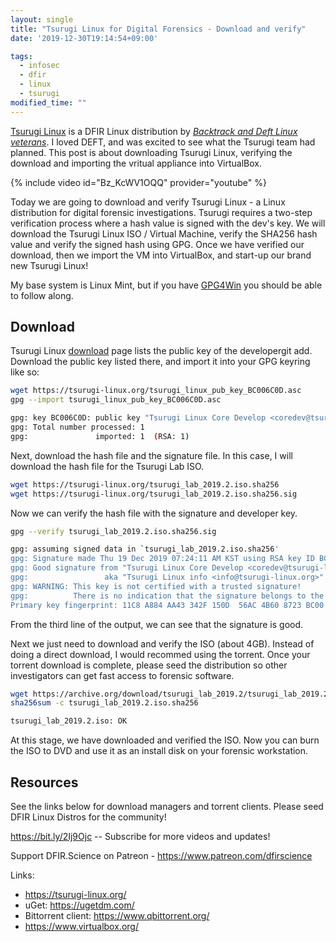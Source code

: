 ```yaml
---
layout: single
title: "Tsurugi Linux for Digital Forensics - Download and verify"
date: '2019-12-30T19:14:54+09:00'

tags:
  - infosec
  - dfir
  - linux
  - tsurugi
modified_time: ""
---
```

[Tsurugi Linux](https://tsurugi-linux.org/) is a DFIR Linux distribution by [*Backtrack and Deft Linux veterans*](https://tsurugi-linux.org/about_us.php). I loved DEFT, and was excited to see what the Tsurugi team had planned. This post is about downloading Tsurugi Linux, verifying the download and importing the vritual appliance into VirtualBox.

{% include video id="Bz_KcWV1OQQ" provider="youtube" %}

Today we are going to download and verify Tsurugi Linux - a Linux distribution for digital forensic investigations. Tsurugi requires a two-step verification process where a hash value is signed with the dev's key. We will download the Tsurugi Linux ISO / Virtual Machine, verify the SHA256 hash value and verify the signed hash using GPG. Once we have verified our download, then we import the VM into VirtualBox, and start-up our brand new Tsurugi Linux!

My base system is Linux Mint, but if you have [GPG4Win](https://www.gpg4win.org/) you should be able to follow along.

## Download

Tsurugi Linux [download](https://tsurugi-linux.org/downloads.php) page lists the public key of the developergit add. Download the public key listed there, and import it into your GPG keyring like so:

```bash
wget https://tsurugi-linux.org/tsurugi_linux_pub_key_BC006C0D.asc
gpg --import tsurugi_linux_pub_key_BC006C0D.asc

gpg: key BC006C0D: public key "Tsurugi Linux Core Develop <coredev@tsurugi-linux.org>" imported
gpg: Total number processed: 1
gpg:               imported: 1  (RSA: 1)
```

Next, download the hash file and the signature file. In this case, I will download the hash file for the Tsurugi Lab ISO.

```bash
wget https://tsurugi-linux.org/tsurugi_lab_2019.2.iso.sha256
wget https://tsurugi-linux.org/tsurugi_lab_2019.2.iso.sha256.sig
```

Now we can verify the hash file with the signature and developer key.

```bash
gpg --verify tsurugi_lab_2019.2.iso.sha256.sig

gpg: assuming signed data in `tsurugi_lab_2019.2.iso.sha256'
gpg: Signature made Thu 19 Dec 2019 07:24:11 AM KST using RSA key ID BC006C0D
gpg: Good signature from "Tsurugi Linux Core Develop <coredev@tsurugi-linux.org>"
gpg:                 aka "Tsurugi Linux info <info@tsurugi-linux.org>"
gpg: WARNING: This key is not certified with a trusted signature!
gpg:          There is no indication that the signature belongs to the owner.
Primary key fingerprint: 11C8 A884 AA43 342F 150D  56AC 4B60 8723 BC00 6C0D
```

From the third line of the output, we can see that the signature is good.

Next we just need to download and verify the ISO (about 4GB). Instead of doing a direct download,
I would recommed using the torrent. Once your torrent download is complete, please seed the distribution
so other investigators can get fast access to forensic software.

```bash
wget https://archive.org/download/tsurugi_lab_2019.2/tsurugi_lab_2019.2.iso
sha256sum -c tsurugi_lab_2019.2.iso.sha256

tsurugi_lab_2019.2.iso: OK
```

At this stage, we have downloaded and verified the ISO. Now you can burn the ISO to DVD and use it as an install disk
on your forensic workstation.

## Resources

See the links below for download managers and torrent clients. Please seed DFIR Linux Distros for the community!

<https://bit.ly/2Ij9Ojc> -- Subscribe for more videos and updates!

Support DFIR.Science on Patreon - <https://www.patreon.com/dfirscience>

Links:

* <https://tsurugi-linux.org/>
* uGet: <https://ugetdm.com/>
* Bittorrent client: <https://www.qbittorrent.org/>
* <https://www.virtualbox.org/>
